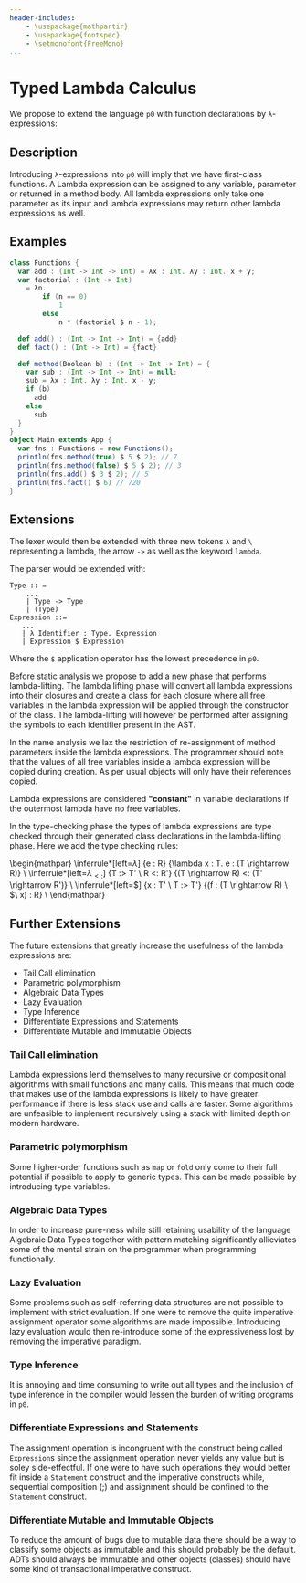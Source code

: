 ```yaml
---
header-includes:
    - \usepackage{mathpartir}
    - \usepackage{fontspec}
    - \setmonofont{FreeMono}
...
```

# Typed Lambda Calculus

We propose to extend the language `p0` with function declarations by `λ`-expressions:

## Description

Introducing `λ`-expressions into `p0` will imply that we have first-class
functions. A Lambda expression can be assigned to any variable, parameter or
returned in a method body. All lambda expressions only take one parameter as
its input and lambda expressions may return other lambda expressions as well.

## Examples

```scala
class Functions {
  var add : (Int -> Int -> Int) = λx : Int. λy : Int. x + y;
  var factorial : (Int -> Int)
    = λn.
        if (n == 0)
            1
        else
            n * (factorial $ n - 1);

  def add() : (Int -> Int -> Int) = {add}
  def fact() : (Int -> Int) = {fact}

  def method(Boolean b) : (Int -> Int -> Int) = {
    var sub : (Int -> Int -> Int) = null;
    sub = λx : Int. λy : Int. x - y;
    if (b)
      add
    else
      sub
  }
}
object Main extends App {
  var fns : Functions = new Functions();
  println(fns.method(true) $ 5 $ 2); // 7
  println(fns.method(false) $ 5 $ 2); // 3
  println(fns.add() $ 3 $ 2); // 5
  println(fns.fact() $ 6) // 720
}
```

## Extensions

The lexer would then be extended with three new tokens `λ` and `\` representing a lambda, the arrow `->` as well as the keyword `lambda`.

The parser would be extended with:

```bnf
Type :: =
    ...
    | Type -> Type
    | (Type)
Expression ::=
   ...
   | λ Identifier : Type. Expression
   | Expression $ Expression
```

Where the `$` application operator has the lowest precedence in `p0`.

Before static analysis we propose to add a new phase that performs
lambda-lifting.  The lambda lifting phase will convert all lambda expressions
into their closures and create a class for each closure where all free
variables in the lambda expression will be applied through the constructor of
the class. The lambda-lifting will however be performed after assigning the
symbols to each identifier present in the AST.

In the name analysis we lax the restriction of re-assignment of method
parameters inside the lambda expressions. The programmer should note that the
values of all free variables inside a lambda expression will be copied during
creation. As per usual objects will only have their references copied.

Lambda expressions are considered **"constant"** in variable declarations if the outermost lambda have no free variables.

In the type-checking phase the types of lambda expressions are type checked through
their generated class declarations in the lambda-lifting phase. Here we add the
type checking rules:

\begin{mathpar}
\inferrule*[left=$\lambda$]
{e : R}
{\lambda x : T. e : (T \rightarrow R)} \\
\inferrule*[left=$\lambda_{<:}$]
{T :> T' \\ R <: R'}
{(T \rightarrow R) <: (T' \rightarrow R')} \\
\inferrule*[left=$\$$]
{x : T' \\ T :> T'}
{(f : (T \rightarrow R) \ \$\ x) : R} \\
\end{mathpar}

## Further Extensions

The future extensions that greatly increase the usefulness of the lambda expressions
are:

- Tail Call elimination
- Parametric polymorphism
- Algebraic Data Types
- Lazy Evaluation
- Type Inference
- Differentiate Expressions and Statements
- Differentiate Mutable and Immutable Objects

### Tail Call elimination

Lambda expressions lend themselves to many recursive or compositional
algorithms with small functions and many calls. This means that much code that
makes use of the lambda expressions is likely to have greater performance if
there is less stack use and calls are faster. Some algorithms are unfeasible to
implement recursively using a stack with limited depth on modern hardware.

### Parametric polymorphism

Some higher-order functions such as `map` or `fold` only come to their full
potential if possible to apply to generic types. This can be made possible by
introducing type variables.

### Algebraic Data Types

In order to increase pure-ness while still retaining usability of the language
Algebraic Data Types together with pattern matching significantly allieviates
some of the mental strain on the programmer when programming functionally.

### Lazy Evaluation

Some problems such as self-referring data structures are not possible to
implement with strict evaluation. If one were to remove the quite imperative
assignment operator some algorithms are made impossible. Introducing lazy
evaluation would then re-introduce some of the expressiveness lost by
removing the imperative paradigm.

### Type Inference

It is annoying and time consuming to write out all types and the inclusion of
type inference in the compiler would lessen the burden of writing programs in
`p0`.

### Differentiate Expressions and Statements

The assignment operation is incongruent with the construct being called
`Expression`s since the assignment operation never yields any value but is
soley side-effectful. If one were to have such operations they would better fit
inside a `Statement` construct and the imperative constructs while, sequential
composition (;) and assignment should be confined to the `Statement` construct.

### Differentiate Mutable and Immutable Objects

To reduce the amount of bugs due to mutable data there should be a way to
classify some objects as immutable and this should probably be the default.
ADTs should always be immutable and other objects (classes) should have some
kind of transactional imperative construct.

